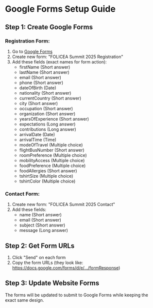 # Google Forms Setup Guide

## Step 1: Create Google Forms

### Registration Form:
1. Go to [Google Forms](https://forms.google.com)
2. Create new form: "FOLICEA Summit 2025 Registration"
3. Add these fields (exact names for form action):
   - firstName (Short answer)
   - lastName (Short answer)
   - email (Short answer)
   - phone (Short answer)
   - dateOfBirth (Date)
   - nationality (Short answer)
   - currentCountry (Short answer)
   - city (Short answer)
   - occupation (Short answer)
   - organization (Short answer)
   - yearsOfExperience (Short answer)
   - expectations (Long answer)
   - contributions (Long answer)
   - arrivalDate (Date)
   - arrivalTime (Time)
   - modeOfTravel (Multiple choice)
   - flightBusNumber (Short answer)
   - roomPreference (Multiple choice)
   - mobilityAccess (Multiple choice)
   - foodPreference (Multiple choice)
   - foodAllergies (Short answer)
   - tshirtSize (Multiple choice)
   - tshirtColor (Multiple choice)

### Contact Form:
1. Create new form: "FOLICEA Summit 2025 Contact"
2. Add these fields:
   - name (Short answer)
   - email (Short answer)
   - subject (Short answer)
   - message (Long answer)

## Step 2: Get Form URLs
1. Click "Send" on each form
2. Copy the form URLs (they look like: https://docs.google.com/forms/d/e/.../formResponse)

## Step 3: Update Website Forms
The forms will be updated to submit to Google Forms while keeping the exact same design.
